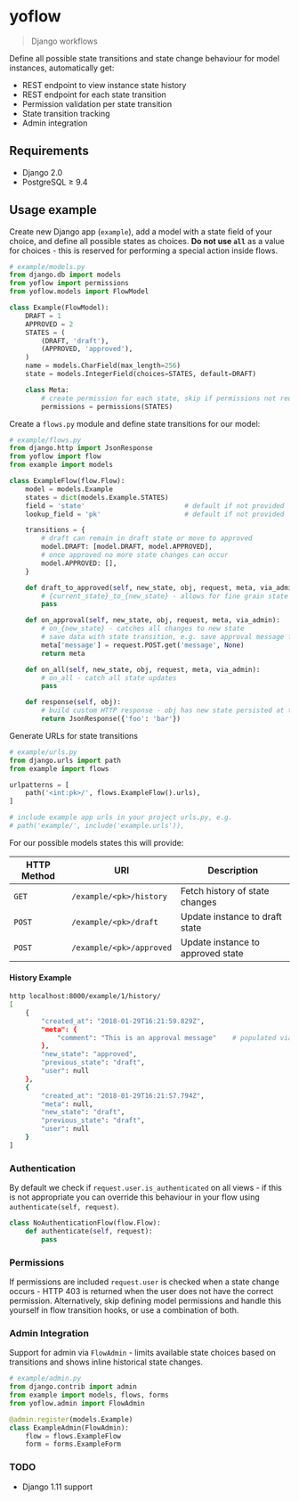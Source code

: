 # yoflow

> Django workflows

Define all possible state transitions and state change behaviour for model instances, automatically get:

* REST endpoint to view instance state history
* REST endpoint for each state transition
* Permission validation per state transition
* State transition tracking
* Admin integration

## Requirements

* Django 2.0
* PostgreSQL ≥ 9.4

## Usage example

Create new Django app (`example`), add a model with a state field of your choice, and define all possible states as choices. **Do not use `all`** as a value for choices - this is reserved for performing a special action inside flows.

```python
# example/models.py
from django.db import models
from yoflow import permissions
from yoflow.models import FlowModel

class Example(FlowModel):
    DRAFT = 1
    APPROVED = 2
    STATES = (
        (DRAFT, 'draft'),
        (APPROVED, 'approved'),
    )
    name = models.CharField(max_length=256)
    state = models.IntegerField(choices=STATES, default=DRAFT)

    class Meta:
        # create permission for each state, skip if permissions not required
        permissions = permissions(STATES)
```

Create a `flows.py` module and define state transitions for our model:

```python
# example/flows.py
from django.http import JsonResponse
from yoflow import flow
from example import models

class ExampleFlow(flow.Flow):
    model = models.Example
    states = dict(models.Example.STATES)
    field = 'state'                         # default if not provided
    lookup_field = 'pk'                     # default if not provided

    transitions = {
        # draft can remain in draft state or move to approved
        model.DRAFT: [model.DRAFT, model.APPROVED],
        # once approved no more state changes can occur
        model.APPROVED: [],
    }

    def draft_to_approved(self, new_state, obj, request, meta, via_admin):
        # {current_state}_to_{new_state} - allows for fine grain state changes
        pass

    def on_approval(self, new_state, obj, request, meta, via_admin):
        # on_{new_state} - catches all changes to new state
        # save data with state transition, e.g. save approval message from request
        meta['message'] = request.POST.get('message', None)
        return meta

    def on_all(self, new_state, obj, request, meta, via_admin):
        # on_all - catch all state updates
        pass

    def response(self, obj):
        # build custom HTTP response - obj has new state persisted at this point
        return JsonResponse({'foo': 'bar'})
```

Generate URLs for state transitions

```python
# example/urls.py
from django.urls import path
from example import flows

urlpatterns = [
    path('<int:pk>/', flows.ExampleFlow().urls),
]

# include example app urls in your project urls.py, e.g.
# path('example/', include('example.urls')),
```

For our possible models states this will provide:

| HTTP Method | URI                      | Description                       |
| ----------- | ------------------------ | --------------------------------- |
| `GET`       | `/example/<pk>/history`  | Fetch history of state changes    |
| `POST`      | `/example/<pk>/draft`    | Update instance to draft state    |
| `POST`      | `/example/<pk>/approved` | Update instance to approved state |

#### History Example

```sh
http localhost:8000/example/1/history/
[
    {
        "created_at": "2018-01-29T16:21:59.829Z",
        "meta": {
            "comment": "This is an approval message"    # populated via on_approval
        },
        "new_state": "approved",
        "previous_state": "draft",
        "user": null
    },
    {
        "created_at": "2018-01-29T16:21:57.794Z",
        "meta": null,
        "new_state": "draft",
        "previous_state": "draft",
        "user": null
    }
]
```

### Authentication

By default we check if `request.user.is_authenticated` on all views - if this is not appropriate you can override this behaviour in your flow using `authenticate(self, request)`.

```python
class NoAuthenticationFlow(flow.Flow):
    def authenticate(self, request):
        pass
```

### Permissions

If permissions are included `request.user` is checked when a state change occurs - HTTP 403 is returned when the user does not have the correct permission. Alternatively, skip defining model permissions and handle this yourself in flow transition hooks, or use a combination of both.

### Admin Integration

Support for admin via `FlowAdmin` - limits available state choices based on transitions and shows inline historical state changes.

```python
# example/admin.py
from django.contrib import admin
from example import models, flows, forms
from yoflow.admin import FlowAdmin

@admin.register(models.Example)
class ExampleAdmin(FlowAdmin):
    flow = flows.ExampleFlow
    form = forms.ExampleForm
```

### TODO
* Django 1.11 support
